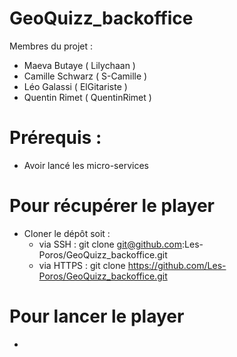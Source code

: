 # GeoQuizz_backoffice

Membres du projet :
- Maeva Butaye    ( Lilychaan )
- Camille Schwarz ( S-Camille )
- Léo Galassi     ( ElGitariste )
- Quentin Rimet   ( QuentinRimet )

# Prérequis :

* Avoir lancé les micro-services

# Pour récupérer le player

* Cloner le dépôt soit :
    - via SSH : git clone git@github.com:Les-Poros/GeoQuizz_backoffice.git
    - via HTTPS : git clone https://github.com/Les-Poros/GeoQuizz_backoffice.git
    
# Pour lancer le player

* 
